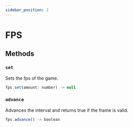 ```yaml
---
sidebar_position: 2
---
```


# FPS

## Methods

### `set`

Sets the fps of the game.

```js
fps.set(amount: number) -> null
```

### `advance`

Advances the interval and returns true if the frame is valid.

```js
fps.advance() -> boolean
```

